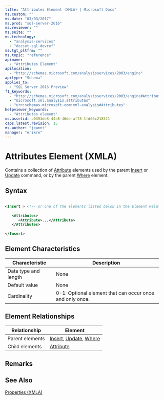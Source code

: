 ```yaml
---
title: "Attributes Element (XMLA) | Microsoft Docs"
ms.custom: ""
ms.date: "03/03/2017"
ms.prod: "sql-server-2016"
ms.reviewer: ""
ms.suite: ""
ms.technology: 
  - "analysis-services"
  - "docset-sql-devref"
ms.tgt_pltfrm: ""
ms.topic: "reference"
apiname: 
  - "Attributes Element"
apilocation: 
  - "http://schemas.microsoft.com/analysisservices/2003/engine"
apitype: "Schema"
applies_to: 
  - "SQL Server 2016 Preview"
f1_keywords: 
  - "http://schemas.microsoft.com/analysisservices/2003/engine#Attributes"
  - "microsoft.xml.analysis.attributes"
  - "urn:schemas-microsoft-com:xml-analysis#Attributes"
helpviewer_keywords: 
  - "Attributes element"
ms.assetid: c0393de8-44e8-46de-af78-1fd66c218521
caps.latest.revision: 15
ms.author: "jeannt"
manager: "erikre"
---
```

# Attributes Element (XMLA)
  Contains a collection of [Attribute](../../../analysis-services/xmla/xml-elements-properties/attribute-element-xmla.md) elements used by the parent [Insert](../../../analysis-services/xmla/xml-elements-commands/insert-element-xmla.md) or [Update](../../../analysis-services/xmla/xml-elements-commands/update-element-xmla.md) command, or by the parent [Where](../../../analysis-services/xmla/xml-elements-properties/where-element-xmla.md) element.  
  
## Syntax  
  
```xml  
  
<Insert > <!-- or one of the elements listed below in the Element Relationships table -->  
   ...  
   <Attributes>  
      <Attribute>...</Attribute>  
   </Attributes>  
   ...  
</Insert>  
```  
  
## Element Characteristics  
  
|Characteristic|Description|  
|--------------------|-----------------|  
|Data type and length|None|  
|Default value|None|  
|Cardinality|0-1: Optional element that can occur once and only once.|  
  
## Element Relationships  
  
|Relationship|Element|  
|------------------|-------------|  
|Parent elements|[Insert](../../../analysis-services/xmla/xml-elements-commands/insert-element-xmla.md), [Update](../../../analysis-services/xmla/xml-elements-commands/update-element-xmla.md), [Where](../../../analysis-services/xmla/xml-elements-properties/where-element-xmla.md)|  
|Child elements|[Attribute](../../../analysis-services/xmla/xml-elements-properties/attribute-element-xmla.md)|  
  
## Remarks  
  
## See Also  
 [Properties &#40;XMLA&#41;](../../../analysis-services/xmla/xml-elements-properties/xml-elements-properties.md)  
  
  